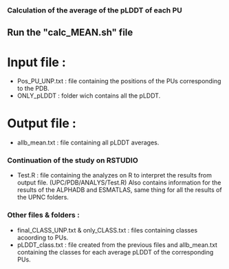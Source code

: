 ### Calculation of the average of the pLDDT of each PU

## Run the "calc_MEAN.sh" file

# Input file :
- Pos_PU_UNP.txt : file containing the positions of the PUs corresponding to the PDB.
- ONLY_pLDDT : folder wich contains all the pLDDT.

# Output file :
- allb_mean.txt : file containing all pLDDT averages.

### Continuation of the study on RSTUDIO
- Test.R : file containing the analyzes on R to interpret the results from output file. (UPC/PDB/ANALYS/Test.R)
  Also contains information for the results of the ALPHADB and ESMATLAS, same thing for all the results of the UPNC folders.


### Other files & folders :
- final_CLASS_UNP.txt & only_CLASS.txt : files containing classes acoording to PUs.
- pLDDT_class.txt : file created from the previous files and allb_mean.txt containing the classes for each average pLDDT of the corresponding PUs.
